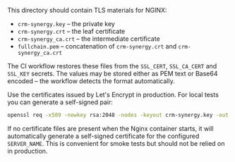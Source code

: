 This directory should contain TLS materials for NGINX:

* `crm-synergy.key` – the private key
* `crm-synergy.crt` – the leaf certificate
* `crm-synergy_ca.crt` – the intermediate certificate
* `fullchain.pem` – concatenation of `crm-synergy.crt` and `crm-synergy_ca.crt`

The CI workflow restores these files from the `SSL_CERT`, `SSL_CA_CERT` and
`SSL_KEY` secrets. The values may be stored either as PEM text or Base64
encoded – the workflow detects the format automatically.

Use the certificates issued by Let's Encrypt in production. For local tests you
can generate a self-signed pair:

```bash
openssl req -x509 -newkey rsa:2048 -nodes -keyout crm-synergy.key -out crm-synergy.crt -days 365 -subj "/CN=localhost"
```

If no certificate files are present when the Nginx container starts, it will
automatically generate a self-signed certificate for the configured
`SERVER_NAME`. This is convenient for smoke tests but should not be relied on
in production.
